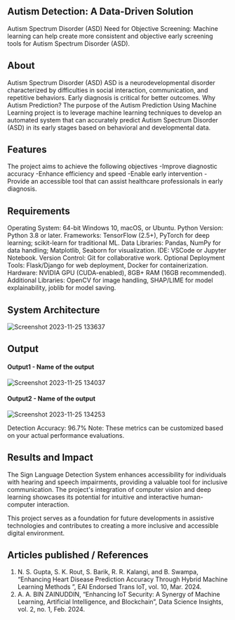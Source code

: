 ## Autism Detection: A Data-Driven Solution
Autism Spectrum Disorder (ASD)
Need for Objective Screening: Machine learning can help create more consistent and objective early screening tools for Autism Spectrum Disorder (ASD).


## About
Autism Spectrum Disorder (ASD)
ASD is a neurodevelopmental disorder characterized by difficulties in social interaction, communication, and repetitive behaviors. 
Early diagnosis is critical for better outcomes. 
Why Autism Prediction?
The purpose of the Autism Prediction Using Machine Learning project is to leverage machine learning techniques to develop an automated system that can accurately predict Autism Spectrum Disorder (ASD) in its early stages based on behavioral and developmental data. 

## Features
The project aims to achieve the following objectives
-Improve diagnostic accuracy
-Enhance efficiency and speed
-Enable early intervention
-Provide an accessible tool that can assist healthcare professionals in early diagnosis.


## Requirements
Operating System: 64-bit Windows 10, macOS, or Ubuntu.
Python Version: Python 3.8 or later.
Frameworks: TensorFlow (2.5+), PyTorch for deep learning; scikit-learn for traditional ML.
Data Libraries: Pandas, NumPy for data handling; Matplotlib, Seaborn for visualization.
IDE: VSCode or Jupyter Notebook.
Version Control: Git for collaborative work.
Optional Deployment Tools: Flask/Django for web deployment, Docker for containerization.
Hardware: NVIDIA GPU (CUDA-enabled), 8GB+ RAM (16GB recommended).
Additional Libraries: OpenCV for image handling, SHAP/LIME for model explainability, joblib for model saving.

## System Architecture
<!--Embed the system architecture diagram as shown below-->

![Screenshot 2023-11-25 133637](https://github.com/<<yourusername>>/Hand-Gesture-Recognition-System/assets/75235455/a60c11f3-0a11-47fb-ac89-755d5f45c995)


## Output

<!--Embed the Output picture at respective places as shown below as shown below-->
#### Output1 - Name of the output

![Screenshot 2023-11-25 134037](https://github.com/<<yourusername>>/Hand-Gesture-Recognition-System/assets/75235455/8c2b6b5c-5ed2-4ec4-b18e-5b6625402c16)

#### Output2 - Name of the output
![Screenshot 2023-11-25 134253](https://github.com/<<yourusername>>/Hand-Gesture-Recognition-System/assets/75235455/5e05c981-05ca-4aaa-aea2-d918dcf25cb7)

Detection Accuracy: 96.7%
Note: These metrics can be customized based on your actual performance evaluations.


## Results and Impact
<!--Give the results and impact as shown below-->
The Sign Language Detection System enhances accessibility for individuals with hearing and speech impairments, providing a valuable tool for inclusive communication. The project's integration of computer vision and deep learning showcases its potential for intuitive and interactive human-computer interaction.

This project serves as a foundation for future developments in assistive technologies and contributes to creating a more inclusive and accessible digital environment.

## Articles published / References
1. N. S. Gupta, S. K. Rout, S. Barik, R. R. Kalangi, and B. Swampa, “Enhancing Heart Disease Prediction Accuracy Through Hybrid Machine Learning Methods ”, EAI Endorsed Trans IoT, vol. 10, Mar. 2024.
2. A. A. BIN ZAINUDDIN, “Enhancing IoT Security: A Synergy of Machine Learning, Artificial Intelligence, and Blockchain”, Data Science Insights, vol. 2, no. 1, Feb. 2024.




